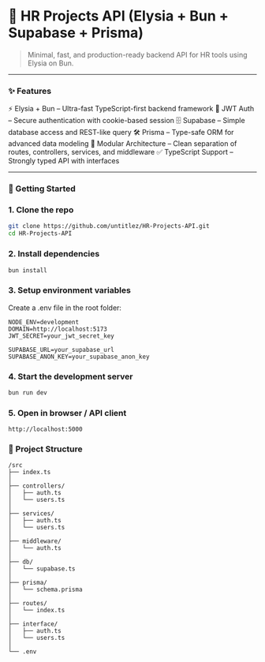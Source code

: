 # 🦊 HR Projects API (Elysia + Bun + Supabase + Prisma)

> Minimal, fast, and production-ready backend API for HR tools using Elysia on Bun.

---

### ✨ Features

⚡ Elysia + Bun – Ultra-fast TypeScript-first backend framework
🔑 JWT Auth – Secure authentication with cookie-based session
🗄️ Supabase – Simple database access and REST-like query
🛠️ Prisma – Type-safe ORM for advanced data modeling
🧩 Modular Architecture – Clean separation of routes, controllers, services, and middleware
✅ TypeScript Support – Strongly typed API with interfaces

---

### 🚀 Getting Started

### 1. Clone the repo
```bash
git clone https://github.com/untitlez/HR-Projects-API.git
cd HR-Projects-API
```

### 2. Install dependencies
```bash
bun install
```

### 3. Setup environment variables
Create a .env file in the root folder:
```env
NODE_ENV=development
DOMAIN=http://localhost:5173
JWT_SECRET=your_jwt_secret_key

SUPABASE_URL=your_supabase_url
SUPABASE_ANON_KEY=your_supabase_anon_key
```

### 4. Start the development server
```bash
bun run dev
```

### 5. Open in browser / API client
```plaintext
http://localhost:5000
```

### 🧱 Project Structure
```plaintext
/src
├── index.ts              
│
├── controllers/          
│   ├── auth.ts           
│   └── users.ts          
│
├── services/             
│   ├── auth.ts
│   └── users.ts
│
├── middleware/           
│   └── auth.ts
│
├── db/                   
│   └── supabase.ts       
│
├── prisma/               
│   └── schema.prisma
│
├── routes/               
│   └── index.ts
│
├── interface/            
│   ├── auth.ts
│   └── users.ts
│
└── .env                  
```
